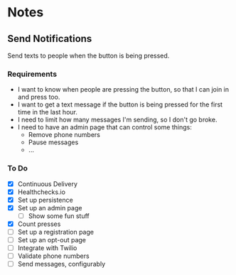 # Notes

## Send Notifications

Send texts to people when the button is being pressed.

### Requirements

- I want to know when people are pressing the button, so that I can join in and press too.
- I want to get a text message if the button is being pressed for the first time in the last hour.
- I need to limit how many messages I'm sending, so I don't go broke.
- I need to have an admin page that can control some things:
  - Remove phone numbers
  - Pause messages
  - ...

### To Do

- [x] Continuous Delivery
- [x] Healthchecks.io
- [x] Set up persistence
- [x] Set up an admin page
  - [ ] Show some fun stuff
- [x] Count presses
- [ ] Set up a registration page
- [ ] Set up an opt-out page
- [ ] Integrate with Twilio
- [ ] Validate phone numbers
- [ ] Send messages, configurably
